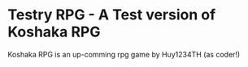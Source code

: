 # Testry RPG - A Test version of Koshaka RPG
Koshaka RPG is an up-comming rpg game by Huy1234TH (as coder!)